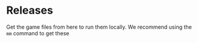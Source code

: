 # Releases

Get the game files from here to run them locally. We recommend using the `mm` command to get these
